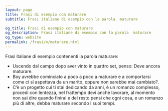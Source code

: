```yaml
---
layout: page
title: Frasi di esempio con maturare 
subtitle: Frasi italiane di esempio con la parola  maturare

og_title: Frasi di esempio con maturare 
og_description: Frasi italiane di esempio con la parola  maturare
og_type: website
permalink: /frasi/m/maturare.html
---
```


Frasi italiane di esempio contenenti la parola maturare:


- Uscendo dal campo dopo aver vinto in quattro set, penso: Deve ancora maturare.
- Boy avrebbe cominciato a poco a poco a maturare e a comportarsi come ci si aspettava da un marito, oppure non sarebbe mai cambiato?.
- C’è un progetto cui ti stai dedicando da anni, è un romanzo complesso, procedi con lentezza, nel frattempo devi anche lavorare, al momento non sai dire quando finirai e del resto pensi che ogni cosa, e un romanzo più di altre, debba maturare secondo i suoi tempi.
